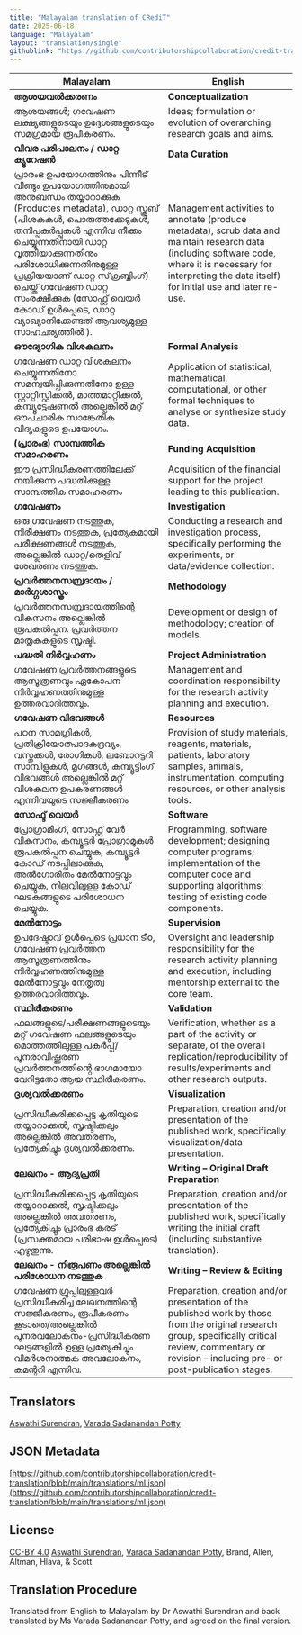```yaml
---
title: "Malayalam translation of CRediT"
date: 2025-06-18
language: "Malayalam"
layout: "translation/single"
githublink: "https://github.com/contributorshipcollaboration/credit-translation/blob/main/translations/ml.json"
---
```


| Malayalam | English |
| --- | --- |
| **ആശയവൽക്കരണം** | **Conceptualization** |
| ആശയങ്ങൾ; ഗവേഷണ ലക്ഷ്യങ്ങളുടെയും ഉദ്ദേശങ്ങളുടെയും സമഗ്രമായ രൂപീകരണം. | Ideas; formulation or evolution of overarching research goals and aims. |
| **വിവര പരിപാലനം / ഡാറ്റ ക്യൂറേഷൻ** | **Data Curation** |
| പ്രാരംഭ ഉപയോഗത്തിനും പിന്നീട് വീണ്ടും ഉപയോഗത്തിനുമായി അനുബന്ധം തയ്യാറാക്കുക (Productes metadata), ഡാറ്റ സ്ക്രബ് (പിശകുകൾ, പൊരുത്തക്കേടുകൾ, തനിപ്പകർപ്പുകൾ എന്നിവ നീക്കം ചെയ്യുന്നതിനായി ഡാറ്റ വൃത്തിയാക്കുന്നതിനും പരിശോധിക്കുന്നതിനുമുള്ള പ്രക്രിയയാണ് ഡാറ്റ സ്‌ക്രബ്ബിംഗ്) ചെയ്ത് ഗവേഷണ ഡാറ്റ സംരക്ഷിക്കുക (സോഫ്റ്റ് വെയർ കോഡ് ഉൾപ്പെടെ, ഡാറ്റ വ്യാഖ്യാനിക്കേണ്ടത് ആവശ്യമുള്ള സാഹചര്യത്തിൽ ). | Management activities to annotate (produce metadata), scrub data and maintain research data (including software code, where it is necessary for interpreting the data itself) for initial use and later re-use. |
| **ഔദ്യോഗിക വിശകലനം** | **Formal Analysis** |
| ഗവേഷണ ഡാറ്റ വിശകലനം ചെയ്യുന്നതിനോ സമന്വയിപ്പിക്കുന്നതിനോ ഉള്ള സ്റ്റാറ്റിസ്റ്റിക്കൽ, മാത്തമാറ്റിക്കൽ, കമ്പ്യൂട്ടേഷണൽ അല്ലെങ്കിൽ മറ്റ് ഔപചാരിക സാങ്കേതിക വിദ്യകളുടെ ഉപയോഗം. | Application of statistical, mathematical, computational, or other formal techniques to analyse or synthesize study data. |
| **(പ്രാരംഭ) സാമ്പത്തിക സമാഹരണം** | **Funding Acquisition** |
| ഈ പ്രസിദ്ധീകരണത്തിലേക്ക് നയിക്കുന്ന പദ്ധതിക്കുള്ള സാമ്പത്തിക സമാഹരണം | Acquisition of the financial support for the project leading to this publication. |
| **ഗവേഷണം** | **Investigation** |
| ഒരു ഗവേഷണ നടത്തുക, നിരീക്ഷണം നടത്തുക, പ്രത്യേകമായി പരീക്ഷണങ്ങൾ നടത്തുക, അല്ലെങ്കിൽ ഡാറ്റ/തെളിവ് ശേഖരണം നടത്തുക. | Conducting a research and investigation process, specifically performing the experiments, or data/evidence collection. |
| **പ്രവർത്തനസമ്പ്രദായം / മാർഗ്ഗശാസ്ത്രം** | **Methodology** |
| പ്രവർത്തനസമ്പ്രദായത്തിന്റെ വികസനം അല്ലെങ്കില്‍ രൂപകല്‍പ്പന. പ്രവർത്തന മാതൃകകളുടെ സൃഷ്ടി. | Development or design of methodology; creation of models. |
| **പദ്ധതി നിർവ്വഹണം** | **Project Administration** |
| ഗവേഷണ പ്രവർത്തനങ്ങളുടെ ആസൂത്രണവും ഏകോപന നിർവ്വഹണത്തിനുമുള്ള ഉത്തരവാദിത്തവും. | Management and coordination responsibility for the research activity planning and execution. |
| **ഗവേഷണ വിഭവങ്ങൾ** | **Resources** |
| പഠന സാമഗ്രികള്‍, പ്രതിക്രിയോത്പാദകദ്രവ്യം, വസ്തുക്കള്‍, രോഗികള്‍, ലബോറട്ടറി സാമ്പിളുകള്‍, മൃഗങ്ങള്‍, കമ്പ്യൂട്ടിംഗ് വിഭവങ്ങള്‍ അല്ലെങ്കില്‍ മറ്റ് വിശകലന ഉപകരണങ്ങള്‍ എന്നിവയുടെ സജ്ജീകരണം | Provision of study materials, reagents, materials, patients, laboratory samples, animals, instrumentation, computing resources, or other analysis tools. |
| **സോഫ്ട് വെയർ** | **Software** |
| പ്രോഗ്രാമിംഗ്, സോഫ്റ്റ് വേർ വികസനം, കമ്പ്യൂട്ടർ പ്രോഗ്രാമുകൾ രൂപകൽപ്പന ചെയ്യുക, കമ്പ്യൂട്ടർ കോഡ് നടപ്പിലാക്കുക, അൽഗോരിതം മേൽനോട്ടവും ചെയ്യുക, നിലവിലുള്ള കോഡ് ഘടകങ്ങളുടെ പരിശോധന ചെയ്യുക. | Programming, software development; designing computer programs; implementation of the computer code and supporting algorithms; testing of existing code components. |
| **മേൽനോട്ടം** | **Supervision** |
| ഉപദേഷ്ടാവ് ഉൾപ്പെടെ പ്രധാന ടീo, ഗവേഷണ പ്രവർത്തന ആസൂത്രണത്തിനും നിർവ്വഹണത്തിനുമുള്ള മേൽനോട്ടവും നേതൃത്വ ഉത്തരവാദിത്തവും. | Oversight and leadership responsibility for the research activity planning and execution, including mentorship external to the core team. |
| **സ്ഥിരീകരണം** | **Validation** |
| ഫലങ്ങളുടെ/പരീക്ഷണങ്ങളുടെയും മറ്റ് ഗവേഷണ ഫലങ്ങളുടെയും മൊത്തത്തിലുള്ള പകർപ്പ്/പുനരാവിഷ്ക്കരണ പ്രവർത്തനത്തിൻ്റെ ഭാഗമായോ വേറിട്ടതോ ആയ സ്ഥിരീകരണം. | Verification, whether as a part of the activity or separate, of the overall replication/reproducibility of results/experiments and other research outputs. |
| **ദൃശ്യവൽക്കരണം** | **Visualization** |
| പ്രസിദ്ധീകരിക്കപ്പെട്ട കൃതിയുടെ തയ്യാറാക്കൽ, സൃഷ്ടിക്കലും അല്ലെങ്കിൽ അവതരണം, പ്രത്യേകിച്ചും ദൃശ്യവൽക്കരണം. | Preparation, creation and/or presentation of the published work, specifically visualization/data presentation. |
| **ലേഖനം - ആദ്യപ്രതി** | **Writing – Original Draft Preparation** |
| പ്രസിദ്ധീകരിക്കപ്പെട്ട കൃതിയുടെ തയ്യാറാക്കൽ, സൃഷ്ടിക്കലും അല്ലെങ്കിൽ അവതരണം, പ്രത്യേകിച്ചും പ്രാരംഭ കരട് (പ്രസക്തമായ പരിഭാഷ ഉൾപ്പെടെ) എഴുതുന്നു. | Preparation, creation and/or presentation of the published work, specifically writing the initial draft (including substantive translation). |
| **ലേഖനം - നിരൂപണം അല്ലെങ്കിൽ പരിശോധന നടത്തുക** | **Writing – Review & Editing** |
| ഗവേഷണ ഗ്രൂപ്പിലുള്ളവര്‍ പ്രസിദ്ധീകരിച്ച ലേഖനത്തിന്റെ സജ്ജീകരണം, രൂപീകരണം കൂടാതെ/അല്ലെങ്കിൽ പുനരവലോകനം-പ്രസിദ്ധീകരണ ഘട്ടങ്ങളിൽ ഉള്ള പ്രത്യേകിച്ചും വിമര്‍ശനാത്മക അവലോകനം, കമന്ററി എന്നിവ. | Preparation, creation and/or presentation of the published work by those from the original research group, specifically critical review, commentary or revision – including pre- or post-publication stages. |

## Translators

[Aswathi  Surendran](https://orcid.org/0000-0002-8709-6417), [Varada Sadanandan Potty](https://orcid.org/na)

## JSON Metadata

[https://github.com/contributorshipcollaboration/credit-translation/blob/main/translations/ml.json](https://github.com/contributorshipcollaboration/credit-translation/blob/main/translations/ml.json)

## License

[CC-BY 4.0](https://creativecommons.org/licenses/by/4.0/) [Aswathi  Surendran](https://orcid.org/0000-0002-8709-6417), [Varada Sadanandan Potty](https://orcid.org/na), Brand, Allen, Altman, Hlava, & Scott

## Translation Procedure

 Translated from English to Malayalam by Dr Aswathi Surendran and back translated by Ms Varada Sadanandan Potty,  and agreed on the final version.